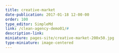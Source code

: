 ```yaml
---
title: creative-market
date-publication: 2017-01-18 12-00-00
order: 100
type_editor: SimpleMd
link: /clean-agency-demo01/#
description-link: 
miniature: pages-site/creative-market-200x50.jpg
type-miniature: image-centered
--- 
```

